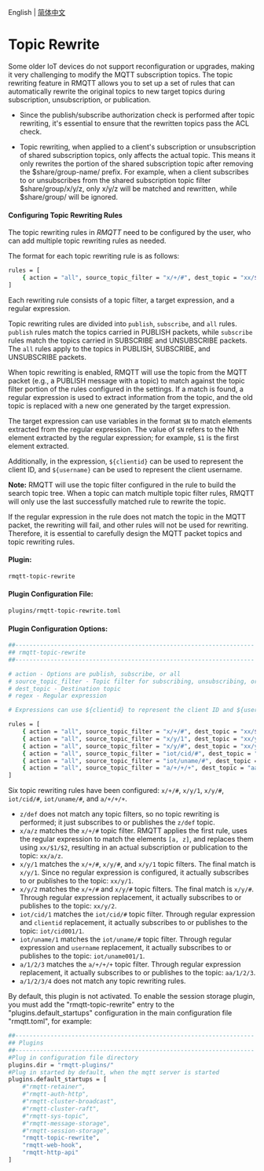 English | [简体中文](../zh_CN/topic-rewrite.md)


# Topic Rewrite

Some older IoT devices do not support reconfiguration or upgrades, making it very challenging to modify the MQTT 
subscription topics. The topic rewriting feature in RMQTT allows you to set up a set of rules that can automatically 
rewrite the original topics to new target topics during subscription, unsubscription, or publication.


* Since the publish/subscribe authorization check is performed after topic rewriting, it's essential to ensure that 
the rewritten topics pass the ACL check.


* Topic rewriting, when applied to a client's subscription or unsubscription of shared subscription topics, only 
affects the actual topic. This means it only rewrites the portion of the shared subscription topic after removing 
the $share/group-name/ prefix. For example, when a client subscribes to or unsubscribes from the shared subscription 
topic filter $share/group/x/y/z, only x/y/z will be matched and rewritten, while $share/group/ will be ignored.


#### Configuring Topic Rewriting Rules

The topic rewriting rules in *RMQTT* need to be configured by the user, who can add multiple topic rewriting rules as needed.

The format for each topic rewriting rule is as follows:
```bash
rules = [
    { action = "all", source_topic_filter = "x/+/#", dest_topic = "xx/$1/$2", regex = "^x/(.+)/(.+)$" }
]
```

Each rewriting rule consists of a topic filter, a target expression, and a regular expression.


Topic rewriting rules are divided into `publish`, `subscribe`, and `all` rules. `publish` rules match the topics 
carried in PUBLISH packets, while `subscribe` rules match the topics carried in SUBSCRIBE and UNSUBSCRIBE packets. 
The `all` rules apply to the topics in PUBLISH, SUBSCRIBE, and UNSUBSCRIBE packets.

When topic rewriting is enabled, RMQTT will use the topic from the MQTT packet (e.g., a PUBLISH message with a topic) 
to match against the topic filter portion of the rules configured in the settings. If a match is found, a regular 
expression is used to extract information from the topic, and the old topic is replaced with a new one generated by 
the target expression.

The target expression can use variables in the format `$N` to match elements extracted from the regular expression. 
The value of `$N` refers to the Nth element extracted by the regular expression; for example, `$1` is the first 
element extracted.

Additionally, in the expression, `${clientid}` can be used to represent the client ID, and `${username}` can be used 
to represent the client username.

**Note:** RMQTT will use the topic filter configured in the rule to build the search topic tree. When a topic can match 
multiple topic filter rules, RMQTT will only use the last successfully matched rule to rewrite the topic.

If the regular expression in the rule does not match the topic in the MQTT packet, the rewriting will fail, and other 
rules will not be used for rewriting. Therefore, it is essential to carefully design the MQTT packet topics and topic 
rewriting rules.


#### Plugin:

```bash
rmqtt-topic-rewrite
```

#### Plugin Configuration File:

```bash
plugins/rmqtt-topic-rewrite.toml
```

#### Plugin Configuration Options:

```bash
##--------------------------------------------------------------------
## rmqtt-topic-rewrite
##--------------------------------------------------------------------

# action - Options are publish, subscribe, or all
# source_topic_filter - Topic filter for subscribing, unsubscribing, or publishing messages
# dest_topic - Destination topic
# regex - Regular expression

# Expressions can use ${clientid} to represent the client ID and ${username} to represent the client username.

rules = [
    { action = "all", source_topic_filter = "x/+/#", dest_topic = "xx/$1/$2", regex = "^x/(.+)/(.+)$" },
    { action = "all", source_topic_filter = "x/y/1", dest_topic = "xx/y/1" },
    { action = "all", source_topic_filter = "x/y/#", dest_topic = "xx/y/$1", regex = "^x/y/(.+)$" },
    { action = "all", source_topic_filter = "iot/cid/#", dest_topic = "iot/${clientid}/$1", regex = "^iot/cid/(.+)$" },
    { action = "all", source_topic_filter = "iot/uname/#", dest_topic = "iot/${username}/$1", regex = "^iot/uname/(.+)$" },
    { action = "all", source_topic_filter = "a/+/+/+", dest_topic = "aa/$1/$2/$3", regex = "^a/(.+)/(.+)/(.+)$" }
]
```

Six topic rewriting rules have been configured: `x/+/#`, `x/y/1`, `x/y/#`, `iot/cid/#`, `iot/uname/#`, and `a/+/+/+`.

- `z/def` does not match any topic filters, so no topic rewriting is performed; it just subscribes to or publishes the `z/def` topic.
- `x/a/z` matches the `x/+/#` topic filter. RMQTT applies the first rule, uses the regular expression to match the elements `[a, z]`, and replaces them using `xx/$1/$2`, resulting in an actual subscription or publication to the topic: `xx/a/z`.
- `x/y/1` matches the `x/+/#`, `x/y/#`, and `x/y/1` topic filters. The final match is `x/y/1`. Since no regular expression is configured, it actually subscribes to or publishes to the topic: `xx/y/1`.
- `x/y/2` matches the `x/+/#` and `x/y/#` topic filters. The final match is `x/y/#`. Through regular expression replacement, it actually subscribes to or publishes to the topic: `xx/y/2`.
- `iot/cid/1` matches the `iot/cid/#` topic filter. Through regular expression and `clientid` replacement, it actually subscribes to or publishes to the topic: `iot/cid001/1`.
- `iot/uname/1` matches the `iot/uname/#` topic filter. Through regular expression and `username` replacement, it actually subscribes to or publishes to the topic: `iot/uname001/1`.
- `a/1/2/3` matches the `a/+/+/+` topic filter. Through regular expression replacement, it actually subscribes to or publishes to the topic: `aa/1/2/3`.
- `a/1/2/3/4` does not match any topic rewriting rules.


By default, this plugin is not activated. To enable the session storage plugin, you must add the "rmqtt-topic-rewrite"
entry to the "plugins.default_startups" configuration in the main configuration file "rmqtt.toml", for example:
```bash
##--------------------------------------------------------------------
## Plugins
##--------------------------------------------------------------------
#Plug in configuration file directory
plugins.dir = "rmqtt-plugins/"
#Plug in started by default, when the mqtt server is started
plugins.default_startups = [
    #"rmqtt-retainer",
    #"rmqtt-auth-http",
    #"rmqtt-cluster-broadcast",
    #"rmqtt-cluster-raft",
    #"rmqtt-sys-topic",
    #"rmqtt-message-storage",
    #"rmqtt-session-storage",
    "rmqtt-topic-rewrite",
    "rmqtt-web-hook",
    "rmqtt-http-api"
]
```

